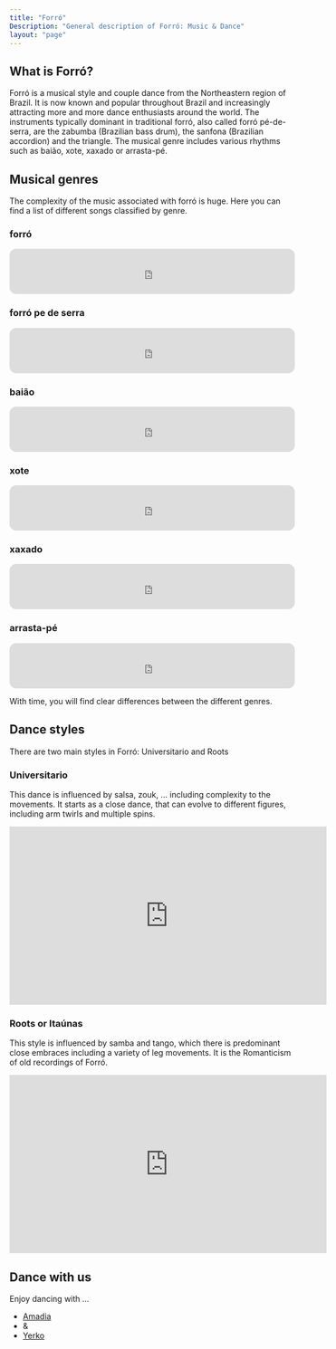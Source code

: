 ```yaml
---
title: "Forró"
Description: "General description of Forró: Music & Dance"
layout: "page"
---
```



## What is Forró?

Forró is a musical style and couple dance from the Northeastern region of Brazil. It is now known and popular throughout Brazil and increasingly attracting more and more dance enthusiasts around the world. The instruments typically dominant in traditional forró, also called forró pé-de-serra, are the zabumba (Brazilian bass drum), the sanfona (Brazilian accordion) and the triangle. The musical genre includes various rhythms such as baião, xote, xaxado or arrasta-pé. 

## Musical genres

The complexity of the music associated with forró is huge.
Here you can find a list of different songs classified by genre.


### forró

<iframe style="border-radius:12px" src="https://open.spotify.com/embed/track/0vkjPQ4zBBXcN2tpGTpKBv?utm_source=generator" width="100%" height="80" frameBorder="0" allowfullscreen="" allow="autoplay; clipboard-write; encrypted-media; fullscreen; picture-in-picture"></iframe>

### forró pe de serra

<iframe style="border-radius:12px" src="https://open.spotify.com/embed/track/2KpKPRvXaAabBDxjbxDue7?utm_source=generator" width="100%" height="80" frameBorder="0" allowfullscreen="" allow="autoplay; clipboard-write; encrypted-media; fullscreen; picture-in-picture"></iframe>

###  baião

<iframe style="border-radius:12px" src="https://open.spotify.com/embed/track/2CIfLDCzox8ReOJWQNAGFo?utm_source=generator" width="100%" height="80" frameBorder="0" allowfullscreen="" allow="autoplay; clipboard-write; encrypted-media; fullscreen; picture-in-picture"></iframe>

### xote

<iframe style="border-radius:12px" src="https://open.spotify.com/embed/track/1SA60f6E80FHeeYBwKSikE?utm_source=generator" width="100%" height="80" frameBorder="0" allowfullscreen="" allow="autoplay; clipboard-write; encrypted-media; fullscreen; picture-in-picture"></iframe>

### xaxado

<iframe style="border-radius:12px" src="https://open.spotify.com/embed/track/1Ec9lRUsiVMID1TaakvRa3?utm_source=generator" width="100%" height="80" frameBorder="0" allowfullscreen="" allow="autoplay; clipboard-write; encrypted-media; fullscreen; picture-in-picture"></iframe>

### arrasta-pé

<iframe style="border-radius:12px" src="https://open.spotify.com/embed/track/2nHU5JXRnidLY3gjskQ9vy?utm_source=generator" width="100%" height="80" frameBorder="0" allowfullscreen="" allow="autoplay; clipboard-write; encrypted-media; fullscreen; picture-in-picture"></iframe>

With time, you will find clear differences between the different genres.



## Dance styles

There are two main styles in Forró: Universitario and Roots 

### Universitario

This dance is influenced by salsa, zouk, ... including complexity to the movements.
It starts as a close dance, that can evolve to different figures, including arm twirls and multiple spins.

<iframe width="560" height="315" src="https://www.youtube.com/embed/7mkmECSBH4A" title="YouTube video player" frameborder="0" allow="accelerometer; autoplay; clipboard-write; encrypted-media; gyroscope; picture-in-picture" allowfullscreen></iframe>

### Roots or Itaúnas

This style is influenced by samba and tango, which there is predominant close embraces including a variety of leg movements.
It is the Romanticism of old recordings of Forró.

<iframe width="560" height="315" src="https://www.youtube.com/embed/j4Pu7fVBXAg" title="YouTube video player" frameborder="0" allow="accelerometer; autoplay; clipboard-write; encrypted-media; gyroscope; picture-in-picture" allowfullscreen></iframe>


## Dance with us

Enjoy dancing with ...
  
<ul class="actions">
<li><a href="/#amadia" class="button">Amadia</a></li>
<li>&</li>
<li><a href="/#yerko" class="button">Yerko</a></li>
</ul>





